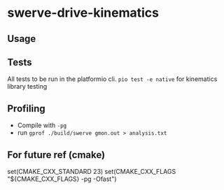# swerve-drive-kinematics

## Usage


## Tests
All tests to be run in the platformio cli.
`pio test -e native` for kinematics library testing

## Profiling
- Compile with `-pg`
- run `gprof ./build/swerve gmon.out > analysis.txt`


## For future ref (cmake)
set(CMAKE_CXX_STANDARD 23)
set(CMAKE_CXX_FLAGS "${CMAKE_CXX_FLAGS} -pg -Ofast")